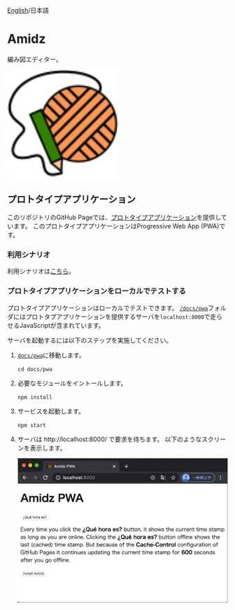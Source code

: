 [English](README.md)/日本語

# Amidz

編み図エディター。

<img src="imgs/logo.svg" width="256"></img>

## プロトタイプアプリケーション

このリポジトリのGitHub Pageでは、[プロトタイプアプリケーション](https://kikuomax.github.io/amidz/)を提供しています。
このプロトタイプアプリケーションはProgressive Web App (PWA)です。

### 利用シナリオ

利用シナリオは[こちら](scenarios_ja.md)。

### プロトタイプアプリケーションをローカルでテストする

プロトタイプアプリケーションはローカルでテストできます。
[`/docs/pwa`](/docs/pwa)フォルダにはプロトタプアプリケーションを提供するサーバを`localhost:8000`で走らせるJavaScriptが含まれています。

サーバを起動するには以下のステップを実施してください。

1. [`docs/pwa`](/docs/pwa)に移動します。

    ```
    cd docs/pwa
    ```

2. 必要なモジュールをイントールします。

    ```
    npm install
    ```

3. サービスを起動します。

    ```
    npm start
    ```

4. サーバは http://localhost:8000/ で要求を待ちます。
   以下のようなスクリーンを表示します。

   ![Sample Screen](imgs/sample-screen.png)